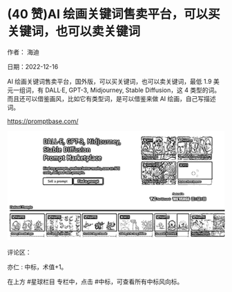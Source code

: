 
# (40 赞)AI 绘画关键词售卖平台，可以买关键词，也可以卖关键词 

作者： 海迪 

⽇期：2022-12-16 

AI 绘画关键词售卖平台，国外版，可以买关键词，也可以卖关键词，最低 1.9 美元⼀组词，有 DALL·E, GPT-3, Midjourney, Stable Diffusion，这 4 类型的词。 ⽽且还可以借鉴画⻛，⽐如它有类型词，是可以借鉴来做 AI 绘画，⾃⼰写描述词。

https://promptbase.com/ 

![](img/ai-huihua2_272.png)

评论区：

亦仁 : 中标，术值+1。 

在上⽅ #星球栏⽬ 专栏中，点击 #中标，可查看所有中标⻛向标。 

